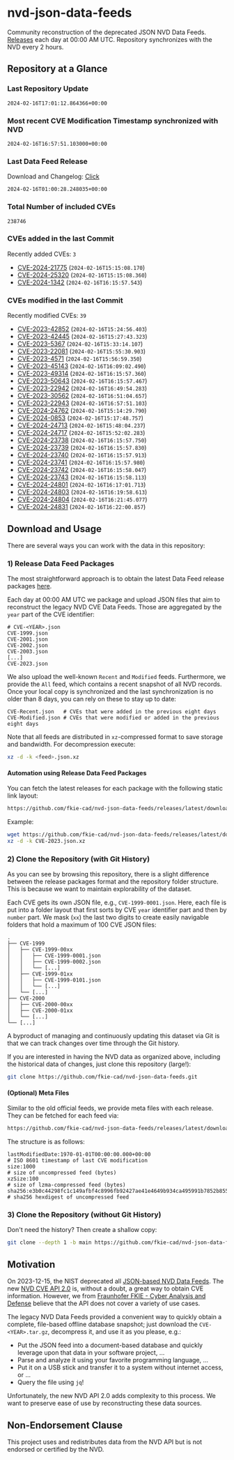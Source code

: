 # nvd-json-data-feeds

Community reconstruction of the deprecated JSON NVD Data Feeds. 
[Releases](https://github.com/fkie-cad/nvd-json-data-feeds/releases/latest) each day at 00:00 AM UTC.
Repository synchronizes with the NVD every 2 hours.

## Repository at a Glance

### Last Repository Update

```plain
2024-02-16T17:01:12.864366+00:00
```

### Most recent CVE Modification Timestamp synchronized with NVD

```plain
2024-02-16T16:57:51.103000+00:00
```

### Last Data Feed Release

Download and Changelog: [Click](https://github.com/fkie-cad/nvd-json-data-feeds/releases/latest)

```plain
2024-02-16T01:00:28.248035+00:00
```

### Total Number of included CVEs

```plain
238746
```

### CVEs added in the last Commit

Recently added CVEs: `3`

* [CVE-2024-21775](CVE-2024/CVE-2024-217xx/CVE-2024-21775.json) (`2024-02-16T15:15:08.170`)
* [CVE-2024-25320](CVE-2024/CVE-2024-253xx/CVE-2024-25320.json) (`2024-02-16T15:15:08.360`)
* [CVE-2024-1342](CVE-2024/CVE-2024-13xx/CVE-2024-1342.json) (`2024-02-16T16:15:57.543`)


### CVEs modified in the last Commit

Recently modified CVEs: `39`

* [CVE-2023-42852](CVE-2023/CVE-2023-428xx/CVE-2023-42852.json) (`2024-02-16T15:24:56.403`)
* [CVE-2023-42445](CVE-2023/CVE-2023-424xx/CVE-2023-42445.json) (`2024-02-16T15:27:43.323`)
* [CVE-2023-5367](CVE-2023/CVE-2023-53xx/CVE-2023-5367.json) (`2024-02-16T15:33:14.107`)
* [CVE-2023-22081](CVE-2023/CVE-2023-220xx/CVE-2023-22081.json) (`2024-02-16T15:55:30.903`)
* [CVE-2023-4571](CVE-2023/CVE-2023-45xx/CVE-2023-4571.json) (`2024-02-16T15:56:59.350`)
* [CVE-2023-45143](CVE-2023/CVE-2023-451xx/CVE-2023-45143.json) (`2024-02-16T16:09:02.490`)
* [CVE-2023-49314](CVE-2023/CVE-2023-493xx/CVE-2023-49314.json) (`2024-02-16T16:15:57.360`)
* [CVE-2023-50643](CVE-2023/CVE-2023-506xx/CVE-2023-50643.json) (`2024-02-16T16:15:57.467`)
* [CVE-2023-22942](CVE-2023/CVE-2023-229xx/CVE-2023-22942.json) (`2024-02-16T16:49:54.283`)
* [CVE-2023-30562](CVE-2023/CVE-2023-305xx/CVE-2023-30562.json) (`2024-02-16T16:51:04.657`)
* [CVE-2023-22943](CVE-2023/CVE-2023-229xx/CVE-2023-22943.json) (`2024-02-16T16:57:51.103`)
* [CVE-2024-24762](CVE-2024/CVE-2024-247xx/CVE-2024-24762.json) (`2024-02-16T15:14:29.790`)
* [CVE-2024-0853](CVE-2024/CVE-2024-08xx/CVE-2024-0853.json) (`2024-02-16T15:17:48.757`)
* [CVE-2024-24713](CVE-2024/CVE-2024-247xx/CVE-2024-24713.json) (`2024-02-16T15:48:04.237`)
* [CVE-2024-24717](CVE-2024/CVE-2024-247xx/CVE-2024-24717.json) (`2024-02-16T15:52:02.283`)
* [CVE-2024-23738](CVE-2024/CVE-2024-237xx/CVE-2024-23738.json) (`2024-02-16T16:15:57.750`)
* [CVE-2024-23739](CVE-2024/CVE-2024-237xx/CVE-2024-23739.json) (`2024-02-16T16:15:57.830`)
* [CVE-2024-23740](CVE-2024/CVE-2024-237xx/CVE-2024-23740.json) (`2024-02-16T16:15:57.913`)
* [CVE-2024-23741](CVE-2024/CVE-2024-237xx/CVE-2024-23741.json) (`2024-02-16T16:15:57.980`)
* [CVE-2024-23742](CVE-2024/CVE-2024-237xx/CVE-2024-23742.json) (`2024-02-16T16:15:58.047`)
* [CVE-2024-23743](CVE-2024/CVE-2024-237xx/CVE-2024-23743.json) (`2024-02-16T16:15:58.113`)
* [CVE-2024-24801](CVE-2024/CVE-2024-248xx/CVE-2024-24801.json) (`2024-02-16T16:17:01.713`)
* [CVE-2024-24803](CVE-2024/CVE-2024-248xx/CVE-2024-24803.json) (`2024-02-16T16:19:58.613`)
* [CVE-2024-24804](CVE-2024/CVE-2024-248xx/CVE-2024-24804.json) (`2024-02-16T16:21:45.077`)
* [CVE-2024-24831](CVE-2024/CVE-2024-248xx/CVE-2024-24831.json) (`2024-02-16T16:22:00.857`)


## Download and Usage

There are several ways you can work with the data in this repository:

### 1) Release Data Feed Packages

The most straightforward approach is to obtain the latest Data Feed release packages [here](https://github.com/fkie-cad/nvd-json-data-feeds/releases/latest).

Each day at 00:00 AM UTC we package and upload JSON files that aim to reconstruct the legacy NVD CVE Data Feeds.
Those are aggregated by the `year` part of the CVE identifier:

```
# CVE-<YEAR>.json
CVE-1999.json
CVE-2001.json
CVE-2002.json
CVE-2003.json
[...]
CVE-2023.json
```

We also upload the well-known `Recent` and `Modified` feeds.
Furthermore, we provide the `All` feed, which contains a recent snapshot of all NVD records.
Once your local copy is synchronized and the last synchronization is no older than 8 days, you can rely on these to stay up to date:

```plain
CVE-Recent.json   # CVEs that were added in the previous eight days
CVE-Modified.json # CVEs that were modified or added in the previous eight days
```

Note that all feeds are distributed in `xz`-compressed format to save storage and bandwidth.
For decompression execute:

```sh
xz -d -k <feed>.json.xz
```


#### Automation using Release Data Feed Packages

You can fetch the latest releases for each package with the following static link layout:

```sh
https://github.com/fkie-cad/nvd-json-data-feeds/releases/latest/download/CVE-<YEAR>.json.xz
```

Example:

```sh
wget https://github.com/fkie-cad/nvd-json-data-feeds/releases/latest/download/CVE-2023.json.xz
xz -d -k CVE-2023.json.xz
```



### 2) Clone the Repository (with Git History)

As you can see by browsing this repository, there is a slight difference between the release packages format and the repository folder structure.
This is because we want to maintain explorability of the dataset.

Each CVE gets its own JSON file, e.g., `CVE-1999-0001.json`.
Here, each file is put into a folder layout that first sorts by CVE `year` identifier part and then by `number` part.
We mask (`xx`) the last two digits to create easily navigable folders that hold a maximum of 100 CVE JSON files:

```plain
.
├── CVE-1999
│   ├── CVE-1999-00xx
│   │   ├── CVE-1999-0001.json
│   │   ├── CVE-1999-0002.json
│   │   └── [...]
│   ├── CVE-1999-01xx
│   │   ├── CVE-1999-0101.json
│   │   └── [...]
│   └── [...]
├── CVE-2000
│   ├── CVE-2000-00xx
│   ├── CVE-2000-01xx
│   └── [...]
└── [...]
```

A byproduct of managing and continuously updating this dataset via Git is that we can track changes over time through the Git history.

If you are interested in having the NVD data as organized above, including the historical data of changes, just clone this repository (large!):

```sh
git clone https://github.com/fkie-cad/nvd-json-data-feeds.git
```

#### (Optional) Meta Files

Similar to the old official feeds, we provide meta files with each release. They can be fetched for each feed via:

```sh
https://github.com/fkie-cad/nvd-json-data-feeds/releases/latest/download/CVE-<YEAR>.meta
```

The structure is as follows:

```plain
lastModifiedDate:1970-01-01T00:00:00.000+00:00                          # ISO 8601 timestamp of last CVE modification
size:1000                                                               # size of uncompressed feed (bytes)
xzSize:100                                                              # size of lzma-compressed feed (bytes)
sha256:e3b0c44298fc1c149afbf4c8996fb92427ae41e4649b934ca495991b7852b855 # sha256 hexdigest of uncompressed feed
```


### 3) Clone the Repository (without Git History)

Don't need the history? Then create a shallow copy:

```sh
git clone --depth 1 -b main https://github.com/fkie-cad/nvd-json-data-feeds.git
```

## Motivation

On 2023-12-15, the NIST deprecated all [JSON-based NVD Data Feeds](https://nvd.nist.gov/vuln/data-feeds#divRetirementBanner-1).
The new [NVD CVE API 2.0](https://nvd.nist.gov/developers/vulnerabilities) is, without a doubt, a great way to obtain CVE information.
However, we from [Fraunhofer FKIE - Cyber Analysis and Defense](https://www.fkie.fraunhofer.de/en/departments/cad.html) believe that the API does not cover a variety of use cases.

The legacy NVD Data Feeds provided a convenient way to quickly obtain a complete, file-based offline database snapshot; just download the `CVE-<YEAR>.tar.gz`, decompress it, and use it as you please, e.g.:

* Put the JSON feed into a document-based database and quickly leverage upon that data in your software project, ...
* Parse and analyze it using your favorite programming language, ...
* Put it on a USB stick and transfer it to a system without internet access, or ...
* Query the file using `jq`!

Unfortunately, the new NVD API 2.0 adds complexity to this process.
We want to preserve ease of use by reconstructing these data sources.

## Non-Endorsement Clause

This project uses and redistributes data from the NVD API but is not endorsed or certified by the NVD.